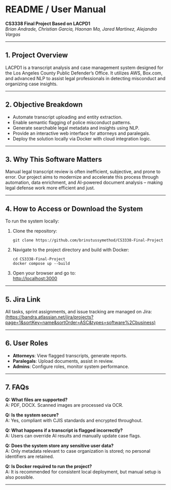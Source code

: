 # README / User Manual  
**CS3338 Final Project Based on LACPD1**  
*Brian Andrade, Christian Garcia, Haonan Ma, Jared Martinez, Alejandro Vargas*

---

## 1. Project Overview

LACPD1 is a transcript analysis and case management system designed for the Los Angeles County Public Defender’s Office. It utilizes AWS, Box.com, and advanced NLP to assist legal professionals in detecting misconduct and organizing case insights.

---

## 2. Objective Breakdown

- Automate transcript uploading and entity extraction.  
- Enable semantic flagging of police misconduct patterns.  
- Generate searchable legal metadata and insights using NLP.  
- Provide an interactive web interface for attorneys and paralegals.  
- Deploy the solution locally via Docker with cloud integration logic.

---

## 3. Why This Software Matters

Manual legal transcript review is often inefficient, subjective, and prone to error. Our project aims to modernize and accelerate this process through automation, data enrichment, and AI-powered document analysis – making legal defense work more efficient and just.

---

## 4. How to Access or Download the System

To run the system locally:

1. Clone the repository:  
   ```
   git clone https://github.com/brinstussymethod/CS3338-Final-Project
   ```

2. Navigate to the project directory and build with Docker:  
   ```
   cd CS3338-Final-Project  
   docker compose up --build  
   ```

3. Open your browser and go to:  
   [http://localhost:3000](http://localhost:3000)

---

## 5. Jira Link

All tasks, sprint assignments, and issue tracking are managed on Jira:  
[(https://bandra.atlassian.net/jira/projects?page=1&sortKey=name&sortOrder=ASC&types=software%2Cbusiness)](https://bandra.atlassian.net/jira/software/projects/CF/boards/5)

---

## 6. User Roles

- **Attorneys**: View flagged transcripts, generate reports.  
- **Paralegals**: Upload documents, assist in review.  
- **Admins**: Configure roles, monitor system performance.

---

## 7. FAQs

**Q: What files are supported?**  
A: PDF, DOCX. Scanned images are processed via OCR.

**Q: Is the system secure?**  
A: Yes, compliant with CJIS standards and encrypted throughout.

**Q: What happens if a transcript is flagged incorrectly?**  
A: Users can override AI results and manually update case flags.

**Q: Does the system store any sensitive user data?**  
A: Only metadata relevant to case organization is stored; no personal identifiers are retained.

**Q: Is Docker required to run the project?**  
A: It is recommended for consistent local deployment, but manual setup is also possible.

---
